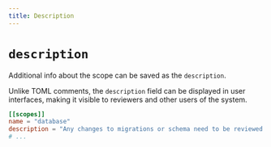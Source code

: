 ```yaml
---
title: Description
---
```


# `description`

Additional info about the scope can be saved as the `description`.

Unlike TOML comments, the `description` field can be displayed in user interfaces, making it visible to reviewers and other users of the system.

```toml
[[scopes]]
name = "database"
description = "Any changes to migrations or schema need to be reviewed for x, y, and z."
# ...
```
